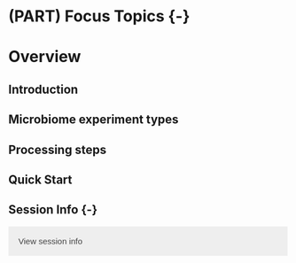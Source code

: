 # (PART) Focus Topics {-}

# Overview

<script>
document.addEventListener("click", function (event) {
    if (event.target.classList.contains("rebook-collapse")) {
        event.target.classList.toggle("active");
        var content = event.target.nextElementSibling;
        if (content.style.display === "block") {
            content.style.display = "none";
        } else {
            content.style.display = "block";
        }
    }
})
</script>

<style>
.rebook-collapse {
  background-color: #eee;
  color: #444;
  cursor: pointer;
  padding: 18px;
  width: 100%;
  border: none;
  text-align: left;
  outline: none;
  font-size: 15px;
}

.rebook-content {
  padding: 0 18px;
  display: none;
  overflow: hidden;
  background-color: #f1f1f1;
}
</style>

## Introduction

## Microbiome experiment types

## Processing steps

## Quick Start

## Session Info {-}

<button class="rebook-collapse">View session info</button>
<div class="rebook-content">
```
R Under development (unstable) (2021-03-18 r80099)
Platform: x86_64-pc-linux-gnu (64-bit)
Running under: Ubuntu 20.04.2 LTS

Matrix products: default
BLAS/LAPACK: /usr/lib/x86_64-linux-gnu/openblas-pthread/libopenblasp-r0.3.8.so

locale:
 [1] LC_CTYPE=en_US.UTF-8       LC_NUMERIC=C              
 [3] LC_TIME=en_US.UTF-8        LC_COLLATE=en_US.UTF-8    
 [5] LC_MONETARY=en_US.UTF-8    LC_MESSAGES=C             
 [7] LC_PAPER=en_US.UTF-8       LC_NAME=C                 
 [9] LC_ADDRESS=C               LC_TELEPHONE=C            
[11] LC_MEASUREMENT=en_US.UTF-8 LC_IDENTIFICATION=C       

attached base packages:
[1] stats     graphics  grDevices utils     datasets  methods   base     

other attached packages:
[1] BiocStyle_2.19.1    rebook_1.1.16       BiocManager_1.30.10

loaded via a namespace (and not attached):
 [1] graph_1.69.0        knitr_1.31          magrittr_2.0.1     
 [4] BiocGenerics_0.37.1 R6_2.5.0            rlang_0.4.10       
 [7] stringr_1.4.0       tools_4.1.0         parallel_4.1.0     
[10] xfun_0.22           jquerylib_0.1.3     htmltools_0.5.1.1  
[13] CodeDepends_0.6.5   yaml_2.2.1          digest_0.6.27      
[16] bookdown_0.21       processx_3.5.0      callr_3.5.1        
[19] ps_1.6.0            codetools_0.2-18    sass_0.3.1         
[22] evaluate_0.14       rmarkdown_2.7       stringi_1.5.3      
[25] compiler_4.1.0      bslib_0.2.4         filelock_1.0.2     
[28] XML_3.99-0.6        stats4_4.1.0        jsonlite_1.7.2     
```
</div>
